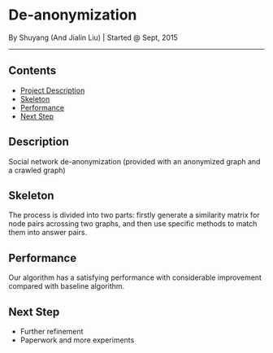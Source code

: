 # De-anonymization
By Shuyang (And Jialin Liu) | Started @ Sept, 2015
***

## Contents
- [Project Description](#desc)
- [Skeleton](#sklt)
- [Performance](#pfmc)
- [Next Step](#next)


## Description <span id="desc"></span>
Social network de-anonymization (provided with an anonymized graph and a crawled graph)

## Skeleton <span id="sklt"></span>
The process is divided into two parts: firstly generate a similarity matrix for node pairs acrossing two graphs, 
and then use specific methods to match them into answer pairs.

## Performance <span id="pfmc"></span>
Our algorithm has a satisfying performance with considerable improvement compared with baseline algorithm.

## Next Step <span id="next"></span>

- Further refinement
- Paperwork and more experiments